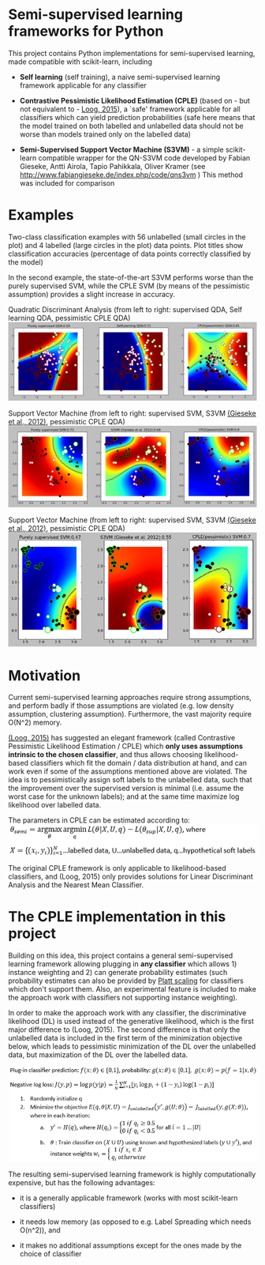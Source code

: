 Semi-supervised learning frameworks for Python
===============

This project contains Python implementations for semi-supervised
learning, made compatible with scikit-learn, including

- **Self learning** (self training), a naive semi-supervised learning framework applicable for any classifier

- **Contrastive Pessimistic Likelihood Estimation (CPLE)** (based on - but not equivalent to - [Loog, 2015](http://arxiv.org/abs/1503.00269)), a `safe' framework applicable for all classifiers which can yield prediction probabilities
(safe here means that the model trained on both labelled and unlabelled data should not be worse than models trained only on the labelled data)

- **Semi-Supervised Support Vector Machine (S3VM)** - a simple scikit-learn compatible wrapper for the QN-S3VM code developed by 
Fabian Gieseke, Antti Airola, Tapio Pahikkala, Oliver Kramer (see http://www.fabiangieseke.de/index.php/code/qns3vm ) 
This method was included for comparison

Examples
===============

Two-class classification examples with 56 unlabelled (small circles in the plot) and 4 labelled (large circles in the plot) data points. 
Plot titles show classification accuracies (percentage of data points correctly classified by the model)

In the second example, the state-of-the-art S3VM performs worse than the purely supervised SVM, while the CPLE SVM (by means of the 
pessimistic assumption) provides a slight increase in accuracy.

Quadratic Discriminant Analysis (from left to right: supervised QDA, Self learning QDA, pessimistic CPLE QDA) 
![Comparison of supervised QDA with CPLE QDA](qdaexample.png)

Support Vector Machine (from left to right: supervised SVM, S3VM [(Gieseke et al., 2012)](http://www.sciencedirect.com/science/article/pii/S0925231213003706), pessimistic CPLE QDA)
![Comparison of supervised SVM, S3VM, and CPLE SVM](svmexample1.png)
 
Support Vector Machine (from left to right: supervised SVM, S3VM [(Gieseke et al., 2012)](http://www.sciencedirect.com/science/article/pii/S0925231213003706), pessimistic CPLE QDA)
![Comparison of supervised SVM, S3VM, and CPLE SVM](svmexample2.png)

Motivation
===============

Current semi-supervised learning approaches require strong assumptions, and perform badly if those 
assumptions are violated (e.g. low density assumption, clustering assumption). Furthermore, the vast majority require O(N^2) memory.  

[(Loog, 2015)](http://arxiv.org/abs/1503.00269) has suggested an elegant framework (called Contrastive Pessimistic Likelihood Estimation / CPLE) which 
**only uses assumptions intrinsic to the chosen classifier**, and thus allows choosing likelihood-based classifiers which fit the domain / data 
distribution at hand, and can work even if some of the assumptions mentioned above are violated. The idea is to pessimistically assign soft labels 
to the unlabelled data, such that the improvement over the supervised version is minimal (i.e. assume the worst case for the unknown labels); 
and at the same time maximize log likelihood over labelled data. 

The parameters in CPLE can be estimated according to:
![CPLE Equation](eq1.png)

The original CPLE framework is only applicable to likelihood-based classifiers, and (Loog, 2015) only provides solutions for Linear Discriminant Analysis and the Nearest Mean Classifier.

The CPLE implementation in this project
===============

Building on this idea, this project contains a general semi-supervised learning framework allowing plugging in **any classifier** which allows 1) instance weighting and 2) can generate probability 
estimates (such probability estimates can also be provided by [Platt scaling](https://en.wikipedia.org/wiki/Platt_scaling) for classifiers which don't support them. Also, an experimental feature 
is included to make the approach work with classifiers not supporting instance weighting).

In order to make the approach work with any classifier, the discriminative likelihood (DL) is used instead of the generative likelihood, which is the first major difference to (Loog, 2015). The second 
difference is that only the unlabelled data is included in the first term of the minimization objective below, which leads to pessimistic minimization of the DL over the unlabelled data, but maximization
of the DL over the labelled data. 

![CPLE Equation](alg1.png)

The resulting semi-supervised learning framework is highly computationally expensive, but has the following advantages:

- it is a generally applicable framework (works with most scikit-learn classifiers)

- it needs low memory (as opposed to e.g. Label Spreading which needs O(n^2)), and 

- it makes no additional assumptions except for the ones made by the choice of classifier 
